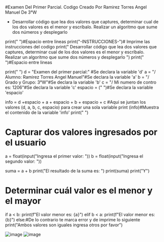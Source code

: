 #Examen Del Primer Parcial. Codigo Creado Por Ramirez Torres Angel Manuel De 3°W
-  Desarrollar código que lea dos valores que captures, determinar cual de los dos valores es el
menor y escríbalo. Realizar un algoritmo que sume dos números y desplegarlo

print(" ")#Espacio entre lineas
print("-INSTRUCCIONES-")# Imprime las instrucciones del codigo 
print(" Desarrollar código que lea dos valores que captures, determinar cual de los dos valores es el menor y escríbalo. Realizar un algoritmo que sume dos números y desplegarlo ")
print(" ")#Espacio entre lineas

print(" ")
d = "Examen del primer parcial:" #Se declara la variable 'd'
a = "/ Alumno: Ramirez Torres Angel Manuel"#Se declara la variable 'a'
b = "/ Grado y Grupo: 3°W"#Se declara la variable 'b'
c = "/ Mi numero de contro es: 1206"#Se declara la variable 'c'
espacio = (" ")#Se declara la variable 'espacio'

info = d +espacio + a + espacio + b + espacio + c #Aqui se juntan los valores (d, a, b, c, espacio) para crear una sola variable 
print (info)#Muestra el contenido de la variable 'info'
print(" ")

# Capturar dos valores ingresados por el usuario
a = float(input("Ingresa el primer valor: "))
b = float(input("Ingresa el segundo valor: "))

suma = a + b
print("El resultado de la suma es: ") 
print(suma)
print("Y")
# Determinar cuál valor es el menor y el mayor 
if a < b:
    print(f"El valor menor es: {a}")
elif b < a:
    print(f"El valor menor es: {b}")
else:#De lo contrario te marca error y de imprime lo siguiente
    print("Ambos valores son iguales ingresa otros por favor")


![image](https://github.com/user-attachments/assets/51ed75ae-c94e-49c6-88f9-549633f0ca8e)
![image](https://github.com/user-attachments/assets/b57e88f6-434b-4d15-b0d2-8cc80356f5c4)


